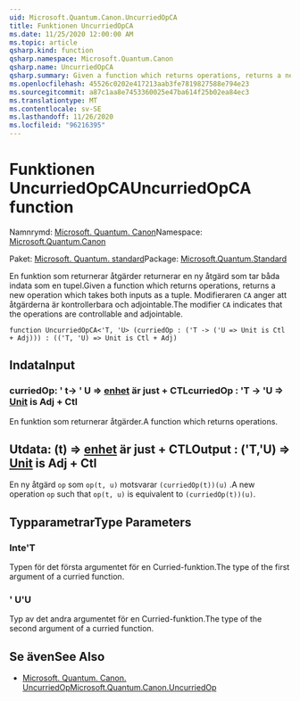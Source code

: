 ```yaml
---
uid: Microsoft.Quantum.Canon.UncurriedOpCA
title: Funktionen UncurriedOpCA
ms.date: 11/25/2020 12:00:00 AM
ms.topic: article
qsharp.kind: function
qsharp.namespace: Microsoft.Quantum.Canon
qsharp.name: UncurriedOpCA
qsharp.summary: Given a function which returns operations, returns a new operation which takes both inputs as a tuple. The modifier `CA` indicates that the operations are controllable and adjointable.
ms.openlocfilehash: 45526c0202e417213aab3fe7819827588e794e23
ms.sourcegitcommit: a87c1aa8e7453360025e47ba614f25b02ea84ec3
ms.translationtype: MT
ms.contentlocale: sv-SE
ms.lasthandoff: 11/26/2020
ms.locfileid: "96216395"
---
```

# <a name="uncurriedopca-function"></a><span data-ttu-id="d26d3-102">Funktionen UncurriedOpCA</span><span class="sxs-lookup"><span data-stu-id="d26d3-102">UncurriedOpCA function</span></span>

<span data-ttu-id="d26d3-103">Namnrymd: [Microsoft. Quantum. Canon](xref:Microsoft.Quantum.Canon)</span><span class="sxs-lookup"><span data-stu-id="d26d3-103">Namespace: [Microsoft.Quantum.Canon](xref:Microsoft.Quantum.Canon)</span></span>

<span data-ttu-id="d26d3-104">Paket: [Microsoft. Quantum. standard](https://nuget.org/packages/Microsoft.Quantum.Standard)</span><span class="sxs-lookup"><span data-stu-id="d26d3-104">Package: [Microsoft.Quantum.Standard](https://nuget.org/packages/Microsoft.Quantum.Standard)</span></span>


<span data-ttu-id="d26d3-105">En funktion som returnerar åtgärder returnerar en ny åtgärd som tar båda indata som en tupel.</span><span class="sxs-lookup"><span data-stu-id="d26d3-105">Given a function which returns operations, returns a new operation which takes both inputs as a tuple.</span></span>
<span data-ttu-id="d26d3-106">Modifieraren `CA` anger att åtgärderna är kontrollerbara och adjointable.</span><span class="sxs-lookup"><span data-stu-id="d26d3-106">The modifier `CA` indicates that the operations are controllable and adjointable.</span></span>

```qsharp
function UncurriedOpCA<'T, 'U> (curriedOp : ('T -> ('U => Unit is Ctl + Adj))) : (('T, 'U) => Unit is Ctl + Adj)
```


## <a name="input"></a><span data-ttu-id="d26d3-107">Indata</span><span class="sxs-lookup"><span data-stu-id="d26d3-107">Input</span></span>

### <a name="curriedop--t---u--unit--is-adj--ctl"></a><span data-ttu-id="d26d3-108">curriedOp: ' t-> ' U => [enhet](xref:microsoft.quantum.lang-ref.unit)  är just + CTL</span><span class="sxs-lookup"><span data-stu-id="d26d3-108">curriedOp : 'T -> 'U => [Unit](xref:microsoft.quantum.lang-ref.unit)  is Adj + Ctl</span></span>

<span data-ttu-id="d26d3-109">En funktion som returnerar åtgärder.</span><span class="sxs-lookup"><span data-stu-id="d26d3-109">A function which returns operations.</span></span>



## <a name="output--tu--unit--is-adj--ctl"></a><span data-ttu-id="d26d3-110">Utdata: (t) => [enhet](xref:microsoft.quantum.lang-ref.unit)  är just + CTL</span><span class="sxs-lookup"><span data-stu-id="d26d3-110">Output : ('T,'U) => [Unit](xref:microsoft.quantum.lang-ref.unit)  is Adj + Ctl</span></span>

<span data-ttu-id="d26d3-111">En ny åtgärd `op` som `op(t, u)` motsvarar `(curriedOp(t))(u)` .</span><span class="sxs-lookup"><span data-stu-id="d26d3-111">A new operation `op` such that `op(t, u)` is equivalent to `(curriedOp(t))(u)`.</span></span>

## <a name="type-parameters"></a><span data-ttu-id="d26d3-112">Typparametrar</span><span class="sxs-lookup"><span data-stu-id="d26d3-112">Type Parameters</span></span>

### <a name="t"></a><span data-ttu-id="d26d3-113">Inte</span><span class="sxs-lookup"><span data-stu-id="d26d3-113">'T</span></span>

<span data-ttu-id="d26d3-114">Typen för det första argumentet för en Curried-funktion.</span><span class="sxs-lookup"><span data-stu-id="d26d3-114">The type of the first argument of a curried function.</span></span>
### <a name="u"></a><span data-ttu-id="d26d3-115">' U</span><span class="sxs-lookup"><span data-stu-id="d26d3-115">'U</span></span>

<span data-ttu-id="d26d3-116">Typ av det andra argumentet för en Curried-funktion.</span><span class="sxs-lookup"><span data-stu-id="d26d3-116">The type of the second argument of a curried function.</span></span>

## <a name="see-also"></a><span data-ttu-id="d26d3-117">Se även</span><span class="sxs-lookup"><span data-stu-id="d26d3-117">See Also</span></span>

- [<span data-ttu-id="d26d3-118">Microsoft. Quantum. Canon. UncurriedOp</span><span class="sxs-lookup"><span data-stu-id="d26d3-118">Microsoft.Quantum.Canon.UncurriedOp</span></span>](xref:Microsoft.Quantum.Canon.UncurriedOp)